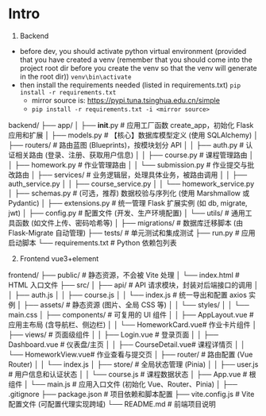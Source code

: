 # Intro
1. Backend
- before dev, you should activate python virtual environment (provided that you have created a venv (remember that you should come into the project root dir before you create the venv so that the venv will generate in the root dir))
`venv\bin\activate`
- then install the requirements needed (listed in requirements.txt)
`pip install -r requirements.txt`
  - mirror source is: https://pypi.tuna.tsinghua.edu.cn/simple
  - `pip install -r requirements.txt -i <mirror source>`


backend/
├── app/
│   ├── __init__.py         # 应用工厂函数 create_app，初始化 Flask 应用和扩展
│   ├── models.py           # 【核心】数据库模型定义 (使用 SQLAlchemy)
│   ├── routers/            # 路由蓝图 (Blueprints)，按模块划分 API
│   │   ├── auth.py         # 认证相关路由 (登录、注册、获取用户信息)
│   │   ├── course.py       # 课程管理路由
│   │   ├── homework.py     # 作业管理路由
│   │   └── submission.py   # 作业提交与批改路由
│   ├── services/           # 业务逻辑层，处理具体业务，被路由调用
│   │   ├── auth_service.py
│   │   ├── course_service.py
│   │   └── homework_service.py
│   ├── schemas.py          # (可选，推荐) 数据校验与序列化 (使用 Marshmallow 或 Pydantic)
│   ├── extensions.py       # 统一管理 Flask 扩展实例 (如 db, migrate, jwt)
│   ├── config.py           # 配置文件 (开发、生产环境配置)
│   └── utils/              # 通用工具函数 (如文件上传、密码哈希等)
│
├── migrations/             # 数据库迁移脚本 (由 Flask-Migrate 自动管理)
├── tests/                  # 单元测试和集成测试
├── run.py                  # 应用启动脚本
└── requirements.txt        # Python 依赖包列表

2. Frontend
vue3+element

frontend/
├── public/                 # 静态资源，不会被 Vite 处理
│   └── index.html          # HTML 入口文件
├── src/
│   ├── api/                # API 请求模块，封装对后端接口的调用
│   │   ├── auth.js
│   │   ├── course.js
│   │   └── index.js        # 统一导出和配置 axios 实例
│   ├── assets/             # 静态资源 (图片、全局 CSS 等)
│   │   └── styles/
│   │       └── main.css
│   ├── components/         # 可复用的 UI 组件
│   │   ├── AppLayout.vue   # 应用主布局 (含导航栏、侧边栏)
│   │   └── HomeworkCard.vue# 作业卡片组件
│   ├── views/              # 页面级组件
│   │   ├── Login.vue       # 登录页面
│   │   ├── Dashboard.vue   # 仪表盘/主页
│   │   ├── CourseDetail.vue# 课程详情页
│   │   └── HomeworkView.vue# 作业查看与提交页
│   ├── router/             # 路由配置 (Vue Router)
│   │   └── index.js
│   ├── store/              # 全局状态管理 (Pinia)
│   │   ├── user.js         # 用户信息和认证状态
│   │   └── course.js       # 课程数据状态
│   ├── App.vue             # 根组件
│   └── main.js             # 应用入口文件 (初始化 Vue、Router、Pinia)
│
├── .gitignore
├── package.json            # 项目依赖和脚本配置
├── vite.config.js          # Vite 配置文件 (可配置代理实现跨域)
└── README.md               # 前端项目说明
